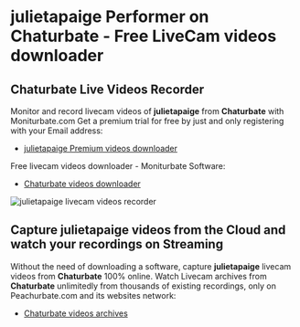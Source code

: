 # julietapaige Performer on Chaturbate - Free LiveCam videos downloader

## Chaturbate Live Videos Recorder

Monitor and record livecam videos of **julietapaige** from **Chaturbate** with Moniturbate.com
Get a premium trial for free by just and only registering with your Email address:
* [julietapaige Premium videos downloader](https://moniturbate.com/request-demo-licence-key.html)

Free livecam videos downloader - Moniturbate Software:
* [Chaturbate videos downloader](https://moniturbate.com/moniturbate-download-software.html)

![julietapaige livecam videos recorder](https://peachurnet.com/templates/moniturbate-software.png)


## Capture julietapaige videos from the Cloud and watch your recordings on Streaming

Without the need of downloading a software, capture **julietapaige** livecam videos from **Chaturbate** 100% online.
Watch Livecam archives from **Chaturbate** unlimitedly from thousands of existing recordings, only on Peachurbate.com and its websites network:
* [Chaturbate videos archives](https://peachurnet.com/)